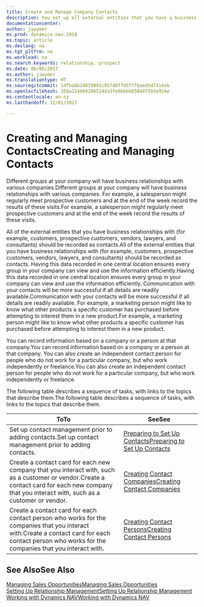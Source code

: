 ```yaml
---
title: Create and Manage Company Contacts
description: You set up all external entities that you have a business relationship with (such as prospects, customers, vendors, and consultants) as contacts.
documentationcenter: 
author: jswymer
ms.prod: dynamics-nav-2018
ms.topic: article
ms.devlang: na
ms.tgt_pltfrm: na
ms.workload: na
ms.search.keywords: relationship, prospect
ms.date: 06/06/2017
ms.author: jswymer
ms.translationtype: HT
ms.sourcegitcommit: 1dfba8b14019991c95f40ffd5f7fbaed5df414eb
ms.openlocfilehash: 358a114864289524da3fe8b8bb658447593e924e
ms.contentlocale: en-nz
ms.lasthandoff: 12/01/2017

---
```

# <a name="creating-and-managing-contacts"></a><span data-ttu-id="cf20c-103">Creating and Managing Contacts</span><span class="sxs-lookup"><span data-stu-id="cf20c-103">Creating and Managing Contacts</span></span>
<span data-ttu-id="cf20c-104">Different groups at your company will have business relationships with various companies.</span><span class="sxs-lookup"><span data-stu-id="cf20c-104">Different groups at your company will have business relationships with various companies.</span></span> <span data-ttu-id="cf20c-105">For example, a salesperson might regularly meet prospective customers and at the end of the week record the results of these visits.</span><span class="sxs-lookup"><span data-stu-id="cf20c-105">For example, a salesperson might regularly meet prospective customers and at the end of the week record the results of these visits.</span></span>

<span data-ttu-id="cf20c-106">All of the external entities that you have business relationships with (for example, customers, prospective customers, vendors, lawyers, and consultants) should be recorded as contacts.</span><span class="sxs-lookup"><span data-stu-id="cf20c-106">All of the external entities that you have business relationships with (for example, customers, prospective customers, vendors, lawyers, and consultants) should be recorded as contacts.</span></span> <span data-ttu-id="cf20c-107">Having this data recorded in one central location ensures every group in your company can view and use the information efficiently.</span><span class="sxs-lookup"><span data-stu-id="cf20c-107">Having this data recorded in one central location ensures every group in your company can view and use the information efficiently.</span></span> <span data-ttu-id="cf20c-108">Communication with your contacts will be more successful if all details are readily available.</span><span class="sxs-lookup"><span data-stu-id="cf20c-108">Communication with your contacts will be more successful if all details are readily available.</span></span> <span data-ttu-id="cf20c-109">For example, a marketing person might like to know what other products a specific customer has purchased before attempting to interest them in a new product.</span><span class="sxs-lookup"><span data-stu-id="cf20c-109">For example, a marketing person might like to know what other products a specific customer has purchased before attempting to interest them in a new product.</span></span>

<span data-ttu-id="cf20c-110">You can record information based on a company or a person at that company.</span><span class="sxs-lookup"><span data-stu-id="cf20c-110">You can record information based on a company or a person at that company.</span></span> <span data-ttu-id="cf20c-111">You can also create an independent contact person for people who do not work for a particular company, but who work independently or freelance.</span><span class="sxs-lookup"><span data-stu-id="cf20c-111">You can also create an independent contact person for people who do not work for a particular company, but who work independently or freelance.</span></span>

<span data-ttu-id="cf20c-112">The following table describes a sequence of tasks, with links to the topics that describe them.</span><span class="sxs-lookup"><span data-stu-id="cf20c-112">The following table describes a sequence of tasks, with links to the topics that describe them.</span></span> 

| <span data-ttu-id="cf20c-113">To</span><span class="sxs-lookup"><span data-stu-id="cf20c-113">To</span></span> | <span data-ttu-id="cf20c-114">See</span><span class="sxs-lookup"><span data-stu-id="cf20c-114">See</span></span> |
| --- | --- |
| <span data-ttu-id="cf20c-115">Set up contact management prior to adding contacts.</span><span class="sxs-lookup"><span data-stu-id="cf20c-115">Set up contact management prior to adding contacts.</span></span> |[<span data-ttu-id="cf20c-116">Preparing to Set Up Contacts</span><span class="sxs-lookup"><span data-stu-id="cf20c-116">Preparing to Set Up Contacts</span></span>](marketing-setup-contacts.md) |
| <span data-ttu-id="cf20c-117">Create a contact card for each new company that you interact with, such as a customer or vendor.</span><span class="sxs-lookup"><span data-stu-id="cf20c-117">Create a contact card for each new company that you interact with, such as a customer or vendor.</span></span> |[<span data-ttu-id="cf20c-118">Creating Contact Companies</span><span class="sxs-lookup"><span data-stu-id="cf20c-118">Creating Contact Companies</span></span>](marketing-create-contact-companies.md) |
| <span data-ttu-id="cf20c-119">Create a contact card for each contact person who works for the companies that you interact with.</span><span class="sxs-lookup"><span data-stu-id="cf20c-119">Create a contact card for each contact person who works for the companies that you interact with.</span></span> |[<span data-ttu-id="cf20c-120">Creating Contact Persons</span><span class="sxs-lookup"><span data-stu-id="cf20c-120">Creating Contact Persons</span></span>](marketing-create-contact-persons.md) |

## <a name="see-also"></a><span data-ttu-id="cf20c-121">See Also</span><span class="sxs-lookup"><span data-stu-id="cf20c-121">See Also</span></span>
[<span data-ttu-id="cf20c-122">Managing Sales Opportunities</span><span class="sxs-lookup"><span data-stu-id="cf20c-122">Managing Sales Opportunities</span></span>](marketing-manage-sales-opportunities.md)  
[<span data-ttu-id="cf20c-123">Setting Up Relationship Management</span><span class="sxs-lookup"><span data-stu-id="cf20c-123">Setting Up Relationship Management</span></span>](marketing-setup-marketing.md)  
[<span data-ttu-id="cf20c-124">Working with Dynamics NAV</span><span class="sxs-lookup"><span data-stu-id="cf20c-124">Working with Dynamics NAV</span></span>](ui-work-product.md)  

